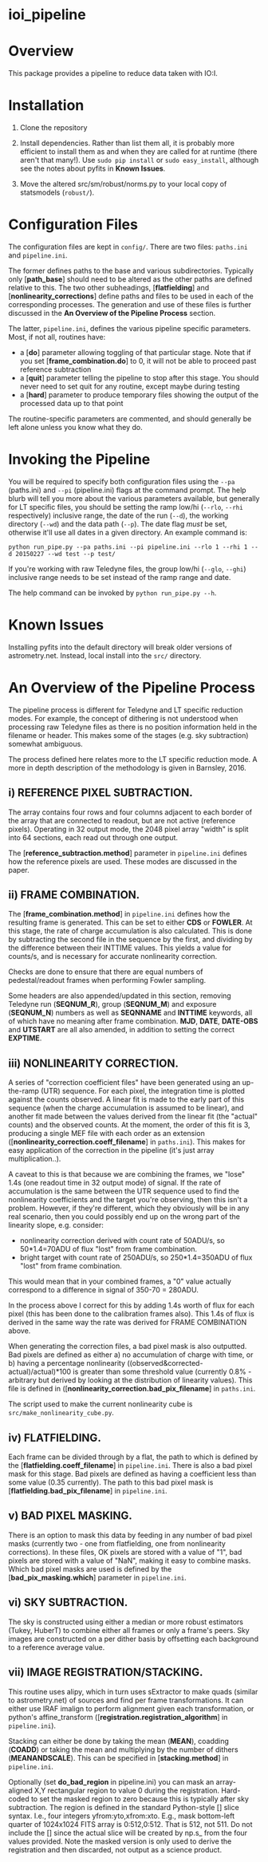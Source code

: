 ioi_pipeline
============

# Overview

This package provides a pipeline to reduce data taken with IO:I.

# Installation

1. Clone the repository

2. Install dependencies. Rather than list them all, it is probably more efficient to install 
them as and when they are called for at runtime (there aren't that many!). Use `sudo pip install` 
or `sudo easy_install`, although see the notes about pyfits in **Known Issues**.

3. Move the altered src/sm/robust/norms.py to your local copy of statsmodels (`robust/`).

# Configuration Files

The configuration files are kept in `config/`. There are two files: `paths.ini` and `pipeline.ini`. 

The former defines paths to the base and various subdirectories. Typically only [**path\_base**] 
should need to be altered as the other paths are defined relative to this. The two other subheadings, 
[**flatfielding**] and [**nonlinearity_corrections**] define paths and files to be used in each of 
the corresponding processes. The generation and use of these files is further discussed in the **An Overview of the Pipeline Process** 
section.

The latter, `pipeline.ini`, defines the various pipeline specific parameters. Most, if not all, routines have:

* a [**do**] parameter allowing toggling of that particular stage. Note that if you set [**frame\_combination.do**] to 0, it will not be able to proceed
past reference subtraction
* a [**quit**] parameter telling the pipeline to stop after this stage. You should never 
need to set quit for any routine, except maybe during testing
* a [**hard**] parameter to produce temporary files showing the output of the processed data up to that point

The routine-specific parameters are commented, and should generally be left alone unless you know what they do.

# Invoking the Pipeline

You will be required to specify both configuration files using the `--pa` (paths.ini) and `--pi` (pipeline.ini) 
flags at the command prompt. The help blurb will tell you more about the various parameters available, but generally 
for LT specific files, you should be setting the ramp low/hi (`--rlo`, `--rhi` respectively) inclusive range, the date of the 
run (`--d`), the working directory (`--wd`) and the data path (`--p`). The date flag *must* be set, otherwise it'll use all dates 
in a given directory. An example command is:

`python run_pipe.py --pa paths.ini --pi pipeline.ini --rlo 1 --rhi 1 --d 20150227 --wd test --p test/`

If you're working with raw Teledyne files, the group low/hi (`--glo`, `--ghi`) inclusive range needs to be set instead of the ramp 
range and date. 

The help command can be invoked by `python run_pipe.py --h`.

# Known Issues

Installing pyfits into the default directory will break older versions of astrometry.net. Instead, local install into the 
`src/` directory. 

# An Overview of the Pipeline Process

The pipeline process is different for Teledyne and LT specific reduction modes. For example, the concept of dithering 
is not understood when processing raw Teledyne files as there is no position information held in the 
filename or header. This makes some of the stages (e.g. sky subtraction) somewhat ambiguous.

The process defined here relates more to the LT specific reduction mode. A more in depth description of the methodology 
is given in Barnsley, 2016.

## i) **REFERENCE PIXEL SUBTRACTION**.

The array contains four rows and four columns adjacent to each border of the array that are connected to readout, 
but are not active (reference pixels). Operating in 32 output mode, the 2048 pixel array "width" is split into 64 sections, 
each read out through one output.

The [**reference_subtraction.method**] parameter in `pipeline.ini` defines how the 
reference pixels are used. These modes are discussed in the paper.

## ii) **FRAME COMBINATION**.

The [**frame_combination.method**] in `pipeline.ini` defines how the resulting frame 
is generated. This can be set to either **CDS** or **FOWLER**. At this stage, the rate of charge accumulation is also calculated. 
This is done by subtracting the second file in the sequence by the first, and dividing by the difference between their INTTIME values. 
This yields a value for counts/s, and is necessary for accurate nonlinearity correction.

Checks are done to ensure that there are equal numbers of pedestal/readout frames when performing Fowler sampling. 

Some headers are also appended/updated in this section, removing Teledyne run (**SEQNUM\_R**), group (**SEQNUM\_M**) and exposure 
(**SEQNUM\_N**) numbers as well as **SEQNNAME** and **INTTIME** keywords, all of which have no meaning after frame combination. **MJD**, 
**DATE**, **DATE-OBS** and **UTSTART** are all also amended, in addition to setting the correct **EXPTIME**.

## iii) **NONLINEARITY CORRECTION**.

A series of "correction coefficient files" have been generated using an up-the-ramp (UTR) sequence. For each pixel, the integration time is plotted against the counts observed. A linear fit is made to the early part of this sequence (when the charge accumulation is assumed to be linear), and another fit made between the values derived from the linear fit (the "actual" counts) and the observed counts. At the moment, the order of this fit is 3, producing a single MEF file with each order as an extension ([**nonlinearity_correction.coeff\_filename**] in `paths.ini`). This makes for easy application of the correction in the pipeline (it's just array multiplication..).

A caveat to this is that because we are combining the frames, we "lose" 1.4s (one readout time in 32 output mode) of signal. If the rate of accumulation is the same between the UTR sequence used to find the nonlinearity coefficients and the target you're observing, then this isn't a problem. However, if they're different, which they obviously will be in any real scenario, then you could possibly end up on the wrong part of the linearity slope, e.g. consider:

* nonlinearity correction derived with count rate of 50ADU/s, so 50*1.4=70ADU of flux "lost" from frame combination.
* bright target with count rate of 250ADU/s, so 250*1.4=350ADU of flux "lost" from frame combination.

This would mean that in your combined frames, a "0" value actually correspond to a difference in signal of 350-70 = 280ADU.

In the process above I correct for this by adding 1.4s worth of flux for each pixel (this has been done to the calibration frames also). This 1.4s of flux is derived in the same way the rate was derived for FRAME COMBINATION above.

When generating the correction files, a bad pixel mask is also outputted. Bad pixels are defined as either a) no accumulation of charge with time, or b) having a percentage nonlinearity ((observed&corrected-actual)/actual)\*100 is greater than some threshold value (currently 0.8% - arbitrary but derived by looking at the distribution of linearity values). This file is defined in ([**nonlinearity\_correction.bad\_pix\_filename**] in `paths.ini`.

The script used to make the current nonlinearity cube is `src/make_nonlinearity_cube.py`. 

## iv) **FLATFIELDING**.

Each frame can be divided through by a flat, the path to which is defined by the [**flatfielding.coeff\_filename**] in `pipeline.ini`. There is also a bad pixel mask for this stage. Bad pixels are defined as having a coefficient less than some value (0.35 currently). The path to this bad pixel mask is [**flatfielding.bad\_pix\_filename**] in `pipeline.ini`.

## v) **BAD PIXEL MASKING**.

There is an option to mask this data by feeding in any number of bad pixel masks (currently two - one from flatfielding, one from nonlinearity corrections). In these files, OK pixels are stored with a value of "1", bad pixels are stored with a value of "NaN", making it easy to combine masks. Which bad pixel masks are used is defined by the [**bad\_pix\_masking.which**] parameter in `pipeline.ini`.

## vi) **SKY SUBTRACTION**.

The sky is constructed using either a median or more robust estimators (Tukey, HuberT) to combine either all frames or only a frame's peers. Sky images are constructed on a per dither basis by offsetting each background to a reference average value.

## vii) **IMAGE REGISTRATION/STACKING**.

This routine uses alipy, which in turn uses sExtractor to make quads (similar to astrometry.net) of sources and find per frame transformations. It can either use IRAF imalign to perform alignment given each transformation, or python's affine\_transform ([**registration.registration\_algorithm**] in `pipeline.ini`).

Stacking can either be done by taking the mean (**MEAN**), coadding (**COADD**) or taking the mean and multiplying by the number of dithers (**MEANANDSCALE**). This can be specified in [**stacking.method**] in `pipeline.ini`.

Optionally (set **do_bad_region** in pipeline.ini) you can mask an array-aligned X,Y rectangular region to value 0 during the registration. Hard-coded to set the masked region to zero because this is typically after sky subtraction. The region is defined in the standard Python-style [] slice syntax. I.e., four integers yfrom:yto,xfrom:xto. E.g., mask bottom-left quarter of 1024x1024 FITS array is 0:512,0:512. That is 512, not 511. Do not include the [] since the actual slice will be created by np.s\_ from the four values provided. Note the masked version is only used to derive the registration and then discarded, not output as a science product.

